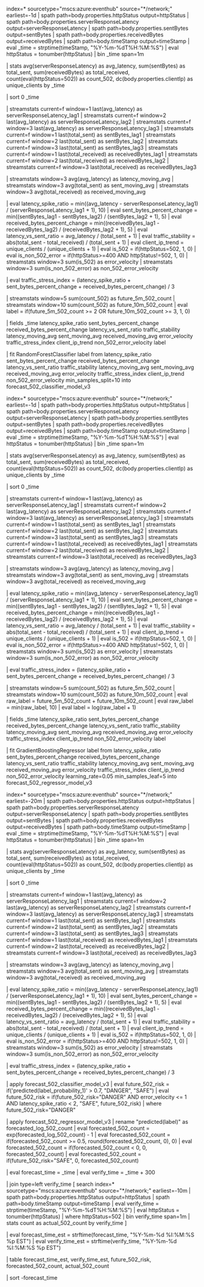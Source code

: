 index=* sourcetype="mscs:azure:eventhub" source="*/network;" earliest=-1d
| spath path=body.properties.httpStatus output=httpStatus
| spath path=body.properties.serverResponseLatency output=serverResponseLatency
| spath path=body.properties.sentBytes output=sentBytes
| spath path=body.properties.receivedBytes output=receivedBytes
| spath path=body.timeStamp output=timeStamp
| eval _time = strptime(timeStamp, "%Y-%m-%dT%H:%M:%S")
| eval httpStatus = tonumber(httpStatus)
| bin _time span=1m

| stats 
    avg(serverResponseLatency) as avg_latency,
    sum(sentBytes) as total_sent,
    sum(receivedBytes) as total_received,
    count(eval(httpStatus=502)) as count_502,
    dc(body.properties.clientIp) as unique_clients
  by _time

| sort 0 _time

| streamstats current=f window=1 last(avg_latency) as serverResponseLatency_lag1
| streamstats current=f window=2 last(avg_latency) as serverResponseLatency_lag2
| streamstats current=f window=3 last(avg_latency) as serverResponseLatency_lag3
| streamstats current=f window=1 last(total_sent) as sentBytes_lag1
| streamstats current=f window=2 last(total_sent) as sentBytes_lag2
| streamstats current=f window=3 last(total_sent) as sentBytes_lag3
| streamstats current=f window=1 last(total_received) as receivedBytes_lag1
| streamstats current=f window=2 last(total_received) as receivedBytes_lag2
| streamstats current=f window=3 last(total_received) as receivedBytes_lag3

| streamstats window=3 avg(avg_latency) as latency_moving_avg
| streamstats window=3 avg(total_sent) as sent_moving_avg
| streamstats window=3 avg(total_received) as received_moving_avg

| eval latency_spike_ratio = min((avg_latency - serverResponseLatency_lag1) / (serverResponseLatency_lag1 + 1), 10)
| eval sent_bytes_percent_change = min((sentBytes_lag1 - sentBytes_lag2) / (sentBytes_lag2 + 1), 5)
| eval received_bytes_percent_change = min((receivedBytes_lag1 - receivedBytes_lag2) / (receivedBytes_lag2 + 1), 5)
| eval latency_vs_sent_ratio = avg_latency / (total_sent + 1)
| eval traffic_stability = abs(total_sent - total_received) / (total_sent + 1)
| eval client_ip_trend = unique_clients / (unique_clients + 1)
| eval is_502 = if(httpStatus=502, 1, 0)
| eval is_non_502_error = if(httpStatus>=400 AND httpStatus!=502, 1, 0)
| streamstats window=3 sum(is_502) as error_velocity
| streamstats window=3 sum(is_non_502_error) as non_502_error_velocity

| eval traffic_stress_index = (latency_spike_ratio + sent_bytes_percent_change + received_bytes_percent_change) / 3

| streamstats window=5 sum(count_502) as future_5m_502_count
| streamstats window=10 sum(count_502) as future_10m_502_count
| eval label = if(future_5m_502_count >= 2 OR future_10m_502_count >= 3, 1, 0)

| fields _time latency_spike_ratio sent_bytes_percent_change received_bytes_percent_change latency_vs_sent_ratio traffic_stability latency_moving_avg sent_moving_avg received_moving_avg error_velocity traffic_stress_index client_ip_trend non_502_error_velocity label

| fit RandomForestClassifier label from 
    latency_spike_ratio sent_bytes_percent_change received_bytes_percent_change
    latency_vs_sent_ratio traffic_stability
    latency_moving_avg sent_moving_avg received_moving_avg
    error_velocity traffic_stress_index client_ip_trend non_502_error_velocity
    min_samples_split=10
    into forecast_502_classifier_model_v3




index=* sourcetype="mscs:azure:eventhub" source="*/network;" earliest=-1d
| spath path=body.properties.httpStatus output=httpStatus
| spath path=body.properties.serverResponseLatency output=serverResponseLatency
| spath path=body.properties.sentBytes output=sentBytes
| spath path=body.properties.receivedBytes output=receivedBytes
| spath path=body.timeStamp output=timeStamp
| eval _time = strptime(timeStamp, "%Y-%m-%dT%H:%M:%S")
| eval httpStatus = tonumber(httpStatus)
| bin _time span=1m

| stats 
    avg(serverResponseLatency) as avg_latency,
    sum(sentBytes) as total_sent,
    sum(receivedBytes) as total_received,
    count(eval(httpStatus=502)) as count_502,
    dc(body.properties.clientIp) as unique_clients
  by _time

| sort 0 _time

| streamstats current=f window=1 last(avg_latency) as serverResponseLatency_lag1
| streamstats current=f window=2 last(avg_latency) as serverResponseLatency_lag2
| streamstats current=f window=3 last(avg_latency) as serverResponseLatency_lag3
| streamstats current=f window=1 last(total_sent) as sentBytes_lag1
| streamstats current=f window=2 last(total_sent) as sentBytes_lag2
| streamstats current=f window=3 last(total_sent) as sentBytes_lag3
| streamstats current=f window=1 last(total_received) as receivedBytes_lag1
| streamstats current=f window=2 last(total_received) as receivedBytes_lag2
| streamstats current=f window=3 last(total_received) as receivedBytes_lag3

| streamstats window=3 avg(avg_latency) as latency_moving_avg
| streamstats window=3 avg(total_sent) as sent_moving_avg
| streamstats window=3 avg(total_received) as received_moving_avg

| eval latency_spike_ratio = min((avg_latency - serverResponseLatency_lag1) / (serverResponseLatency_lag1 + 1), 10)
| eval sent_bytes_percent_change = min((sentBytes_lag1 - sentBytes_lag2) / (sentBytes_lag2 + 1), 5)
| eval received_bytes_percent_change = min((receivedBytes_lag1 - receivedBytes_lag2) / (receivedBytes_lag2 + 1), 5)
| eval latency_vs_sent_ratio = avg_latency / (total_sent + 1)
| eval traffic_stability = abs(total_sent - total_received) / (total_sent + 1)
| eval client_ip_trend = unique_clients / (unique_clients + 1)
| eval is_502 = if(httpStatus=502, 1, 0)
| eval is_non_502_error = if(httpStatus>=400 AND httpStatus!=502, 1, 0)
| streamstats window=3 sum(is_502) as error_velocity
| streamstats window=3 sum(is_non_502_error) as non_502_error_velocity

| eval traffic_stress_index = (latency_spike_ratio + sent_bytes_percent_change + received_bytes_percent_change) / 3

| streamstats window=5 sum(count_502) as future_5m_502_count
| streamstats window=10 sum(count_502) as future_10m_502_count
| eval raw_label = future_5m_502_count + future_10m_502_count
| eval raw_label = min(raw_label, 10)
| eval label = log(raw_label + 1)

| fields _time latency_spike_ratio sent_bytes_percent_change received_bytes_percent_change latency_vs_sent_ratio traffic_stability latency_moving_avg sent_moving_avg received_moving_avg error_velocity traffic_stress_index client_ip_trend non_502_error_velocity label

| fit GradientBoostingRegressor label from 
    latency_spike_ratio sent_bytes_percent_change received_bytes_percent_change
    latency_vs_sent_ratio traffic_stability
    latency_moving_avg sent_moving_avg received_moving_avg
    error_velocity traffic_stress_index client_ip_trend non_502_error_velocity
    learning_rate=0.05 min_samples_leaf=5
    into forecast_502_regressor_model_v3





index=* sourcetype="mscs:azure:eventhub" source="*/network;" earliest=-20m
| spath path=body.properties.httpStatus output=httpStatus
| spath path=body.properties.serverResponseLatency output=serverResponseLatency
| spath path=body.properties.sentBytes output=sentBytes
| spath path=body.properties.receivedBytes output=receivedBytes
| spath path=body.timeStamp output=timeStamp
| eval _time = strptime(timeStamp, "%Y-%m-%dT%H:%M:%S")
| eval httpStatus = tonumber(httpStatus)
| bin _time span=1m

| stats 
    avg(serverResponseLatency) as avg_latency,
    sum(sentBytes) as total_sent,
    sum(receivedBytes) as total_received,
    count(eval(httpStatus=502)) as count_502,
    dc(body.properties.clientIp) as unique_clients
  by _time

| sort 0 _time

| streamstats current=f window=1 last(avg_latency) as serverResponseLatency_lag1
| streamstats current=f window=2 last(avg_latency) as serverResponseLatency_lag2
| streamstats current=f window=3 last(avg_latency) as serverResponseLatency_lag3
| streamstats current=f window=1 last(total_sent) as sentBytes_lag1
| streamstats current=f window=2 last(total_sent) as sentBytes_lag2
| streamstats current=f window=3 last(total_sent) as sentBytes_lag3
| streamstats current=f window=1 last(total_received) as receivedBytes_lag1
| streamstats current=f window=2 last(total_received) as receivedBytes_lag2
| streamstats current=f window=3 last(total_received) as receivedBytes_lag3

| streamstats window=3 avg(avg_latency) as latency_moving_avg
| streamstats window=3 avg(total_sent) as sent_moving_avg
| streamstats window=3 avg(total_received) as received_moving_avg

| eval latency_spike_ratio = min((avg_latency - serverResponseLatency_lag1) / (serverResponseLatency_lag1 + 1), 10)
| eval sent_bytes_percent_change = min((sentBytes_lag1 - sentBytes_lag2) / (sentBytes_lag2 + 1), 5)
| eval received_bytes_percent_change = min((receivedBytes_lag1 - receivedBytes_lag2) / (receivedBytes_lag2 + 1), 5)
| eval latency_vs_sent_ratio = avg_latency / (total_sent + 1)
| eval traffic_stability = abs(total_sent - total_received) / (total_sent + 1)
| eval client_ip_trend = unique_clients / (unique_clients + 1)
| eval is_502 = if(httpStatus=502, 1, 0)
| eval is_non_502_error = if(httpStatus>=400 AND httpStatus!=502, 1, 0)
| streamstats window=3 sum(is_502) as error_velocity
| streamstats window=3 sum(is_non_502_error) as non_502_error_velocity

| eval traffic_stress_index = (latency_spike_ratio + sent_bytes_percent_change + received_bytes_percent_change) / 3

| apply forecast_502_classifier_model_v3
| eval future_502_risk = if('predicted(label_probability_1)' > 0.7, "DANGER", "SAFE")
| eval future_502_risk = if(future_502_risk="DANGER" AND error_velocity <= 1 AND latency_spike_ratio < 2, "SAFE", future_502_risk)
| where future_502_risk="DANGER"

| apply forecast_502_regressor_model_v3
| rename "predicted(label)" as forecasted_log_502_count
| eval forecasted_502_count = exp(forecasted_log_502_count) - 1
| eval forecasted_502_count = if(forecasted_502_count >= 0.5, round(forecasted_502_count, 0), 0)
| eval forecasted_502_count = if(forecasted_502_count < 0, 0, forecasted_502_count)
| eval forecasted_502_count = if(future_502_risk="SAFE", 0, forecasted_502_count)

| eval forecast_time = _time
| eval verify_time = _time + 300

| join type=left verify_time
    [
      search index=* sourcetype="mscs:azure:eventhub" source="*/network;" earliest=-10m
      | spath path=body.properties.httpStatus output=httpStatus
      | spath path=body.timeStamp output=timeStamp
      | eval verify_time = strptime(timeStamp, "%Y-%m-%dT%H:%M:%S")
      | eval httpStatus = tonumber(httpStatus)
      | where httpStatus=502
      | bin verify_time span=1m
      | stats count as actual_502_count by verify_time
    ]

| eval forecast_time_est = strftime(forecast_time, "%Y-%m-%d %I:%M:%S %p EST")
| eval verify_time_est = strftime(verify_time, "%Y-%m-%d %I:%M:%S %p EST")

| table forecast_time_est, verify_time_est, future_502_risk, forecasted_502_count, actual_502_count

| sort -forecast_time
